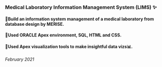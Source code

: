 ### Medical Laboratory Information Management System (LIMS) ✨
#### 📌Build an information system management of a medical laboratory from database design by MERISE.
#### 📌Used ORACLE Apex environment, SQL, HTML and CSS.
#### 📌Used Apex visualization tools to make insightful data vizs📊.
###### February 2021

